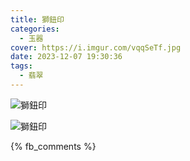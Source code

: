 ```yaml
---
title: 獅鈕印
categories:
  - 玉器
cover: https://i.imgur.com/vqqSeTf.jpg
date: 2023-12-07 19:30:36
tags:
  - 翡翠
---
```


![獅鈕印](https://i.imgur.com/xxQu914.jpg)

![獅鈕印](https://i.imgur.com/vqqSeTf.jpg)

{% fb_comments %}
